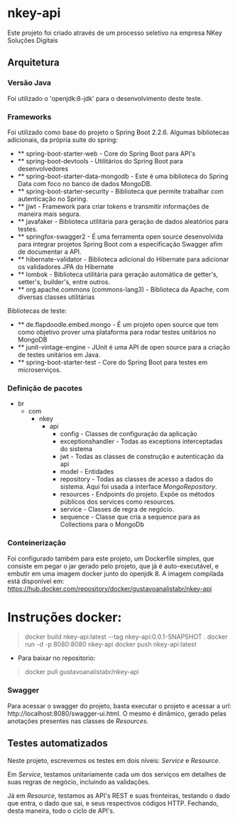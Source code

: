 # nkey-api
Este projeto foi criado através de um processo seletivo na empresa NKey Soluções Digitais

## Arquitetura

### Versão Java

Foi utilizado o 'openjdk:8-jdk' para o desenvolvimento deste teste.

### Frameworks

Foi utilizado como base do projeto o Spring Boot 2.2.6. Algumas bibliotecas adicionais, da própria suite do spring:

* ** spring-boot-starter-web - Core do Spring Boot para API's
* ** spring-boot-devtools - Utilitários do Spring Boot para desenvolvedores
* ** spring-boot-starter-data-mongodb - Este é uma biblioteca do Spring Data com foco no banco de dados MongoDB.
* ** spring-boot-starter-security - Biblioteca que permite trabalhar com autenticação no Spring.
* ** jjwt - Framework para criar tokens e transmitir informações de maneira mais segura.
* ** javafaker - Biblioteca utilitária para geração de dados aleatórios para testes.
* ** springfox-swagger2 - É uma ferramenta open source desenvolvida para integrar projetos Spring Boot com a especificação Swagger afim de documentar a API.
* ** hibernate-validator - Biblioteca adicional do Hibernate para adicionar os validadores JPA do Hibernate
* ** lombok - Biblioteca utilitária para geração automática de getter's, setter's, builder's, entre outros.
* ** org.apache.commons (commons-lang3) - Biblioteca da Apache, com diversas classes utilitárias

Bibliotecas de teste:

* ** de.flapdoodle.embed.mongo - É um projeto open source que tem como objetivo prover uma plataforma para rodar testes unitários no MongoDB
* ** junit-vintage-engine - JUnit é uma API de open source para a criação de testes unitários em Java.
* ** spring-boot-starter-test - Core do Spring Boot para testes em microserviços.


### Definição de pacotes
* br
  * com
    * nkey	
      * api
        * config - Classes de configuração da aplicação
		* exceptionshandler - Todas as exceptions interceptadas do sistema
		* jwt - Todas as classes de construção e autenticação da api
        * model - Entidades
        * repository - Todas as classes de acesso a dados do sistema. Aqui foi usada a interface *MongoRepository*.
        * resources - Endpoints do projeto. Expõe os métodos públicos dos services como resources.
        * service - Classes de regra de negócio. 
		* sequence - Classe que cria a sequence para as Collections para o MongoDb

		
### Conteinerização

Foi configurado também para este projeto, um Dockerfile simples, que consiste em pegar o jar gerado pelo projeto, que já é auto-executável, e embutir em uma imagem docker junto do openjdk 8. A imagem compilada está disponível em: https://hub.docker.com/repository/docker/gustavoanalistabr/nkey-api

# Instruções docker:

> docker build nkey-api:latest --tag nkey-api:0.0.1-SNAPSHOT .
> docker run -d -p 8080:8080 nkey-api
> docker push nkey-api:latest

* Para baixar no repositorio:

> docker pull gustavoanalistabr/nkey-api

### Swagger

Para acessar o swagger do projeto, basta executar o projeto e acessar a url: http://localhost:8080/swagger-ui.html. O mesmo é dinâmico, gerado pelas anotações presentes nas classes de *Resources*.
## Testes automatizados

Neste projeto, escrevemos os testes em dois níveis: *Service* e *Resource*. 

Em *Service*, testamos unitariamente cada um dos serviços em detalhes de suas regras de negócio, incluindo as validações.

Já em *Resource*, testamos as API's REST e suas fronteiras, testando o dado que entra, o dado que sai, e seus respectivos códigos HTTP. Fechando, desta maneira, todo o ciclo de API's.